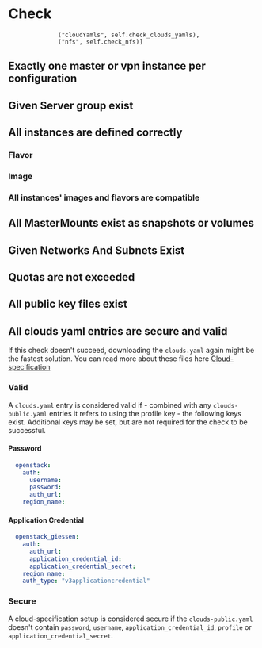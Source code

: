 # Check

                  ("cloudYamls", self.check_clouds_yamls),
                  ("nfs", self.check_nfs)]

## Exactly one master or vpn instance per configuration

## Given Server group exist

## All instances are defined correctly

### Flavor

### Image

### All instances' images and flavors are compatible

## All MasterMounts exist as snapshots or volumes

## Given Networks And Subnets Exist

## Quotas are not exceeded

## All public key files exist

## All clouds yaml entries are secure and valid
If this check doesn't succeed, downloading the `clouds.yaml` again might be the fastest solution.
You can read more about these files here [Cloud-specification](cloud_specification_data.md)

### Valid
A `clouds.yaml` entry is considered valid if - combined with any `clouds-public.yaml` entries it refers to using the profile
key - the following keys exist. Additional keys may be set, but are not required for the check to be successful.

#### Password
```yaml
  openstack:
    auth:
      username:
      password:
      auth_url:
    region_name:
```

#### Application Credential
```yaml
  openstack_giessen:
    auth:
      auth_url:
      application_credential_id:
      application_credential_secret:
    region_name:
    auth_type: "v3applicationcredential"
```

### Secure
A cloud-specification setup is considered secure if the `clouds-public.yaml` doesn't contain `password`, `username`, `application_credential_id`,
`profile` or `application_credential_secret`.